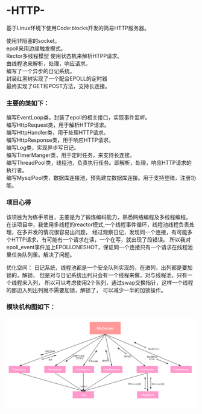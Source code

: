 # -HTTP-
基于Linux环境下使用Code:blocks开发的简易HTTP服务器。  
  
使用非阻塞的socket。  
epoll采用边缘触发模式。  
Rector多线程模型
使用状态机来解析HTPP请求。  
由线程池来解析，处理，响应请求。  
编写了一个异步的日记系统。  
封装红黑树实现了一个配合EPOLL的定时器   
最终实现了GET和POST方法，支持长连接。   
  
  
### 主要的类如下：  

编写EventLoop类，封装了epoll的相关接口，实现事件监听。  
编写HttpRequest类，用于解析HTTP请求。  
编写HttpHandler类，用于处理HTTP请求。  
编写HttpResponse类，用于响应HTTP请求。  
编写Log类，实现异步写日记。  
编写TimerManger类，用于定时任务，来支持长连接。  
编写ThreadPool类，线程池，负责执行任务。即解析，处理，响应HTTP请求的执行者。  
编写MysqlPool类，数据库连接池，预先建立数据库连接。用于支持登陆，注册功能。  

### 项目心得
该项目为为练手项目，主要是为了锻炼编码能力，熟悉网络编程及多线程编程。
在该项目中，我使用多线程的reactor模式,一个线程事件循环，线程池线程负责处理，在多并发的情况很容易出问题，
经过观察日记，发现同一个连接，有可能多个HTTP请求，有可能有一个请求在读，一个在写，就出现了段错误。
所以我对epoll_event事件加上EPOLLONESHOT，保证同一个连接只有一个请求在线程池里任务队列里。解决了问题。

优化空间：
日记系统，线程池都是一个安全队列实现的，在进列，出列都是要加锁的，解锁，
但是对与日记系统出列只会有一个线程来做，对与线程池，只有一个线程来入列，
所以可以考虑使用2个队列，通过swap交换指针，这样一个线程的那边入列出列就不需要加锁，解锁了，
可以减少一半的加锁操作。

  
### 模块机构图如下：

![Image text](https://github.com/myandsql/-HTTP-/blob/main/%E6%A8%A1%E5%9D%97%E7%BB%93%E6%9E%84.PNG)



